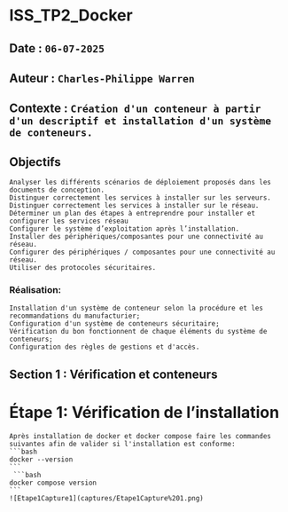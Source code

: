 # ISS_TP2_Docker

## Date : `06-07-2025`
## Auteur : `Charles-Philippe Warren`
## Contexte : `Création d'un conteneur à partir d'un descriptif et installation d'un système de conteneurs.`

## Objectifs

    Analyser les différents scénarios de déploiement proposés dans les documents de conception.
    Distinguer correctement les services à installer sur les serveurs.
    Distinguer correctement les services à installer sur le réseau.
    Déterminer un plan des étapes à entreprendre pour installer et configurer les services réseau
    Configurer le système d’exploitation après l’installation.
    Installer des périphériques/composantes pour une connectivité au réseau.
    Configurer des périphériques / composantes pour une connectivité au réseau.
    Utiliser des protocoles sécuritaires.

### Réalisation: 
    Installation d'un système de conteneur selon la procédure et les recommandations du manufacturier;
    Configuration d'un système de conteneurs sécuritaire;
    Vérification du bon fonctionnent de chaque éléments du système de conteneurs;
    Configuration des règles de gestions et d'accès.

## Section 1 : Vérification et conteneurs

# Étape 1: Vérification de l’installation
    Après installation de docker et docker compose faire les commandes suivantes afin de valider si l'installation est conforme: 
    ```bash
    docker --version
    ```
     ```bash
    docker compose version
    ```
    ![Etape1Capture1](captures/Etape1Capture%201.png)
